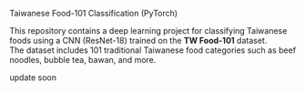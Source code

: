 Taiwanese Food-101 Classification (PyTorch)

This repository contains a deep learning project for classifying Taiwanese foods using a CNN (ResNet-18) trained on the **TW Food-101** dataset.  
The dataset includes 101 traditional Taiwanese food categories such as beef noodles, bubble tea, bawan, and more.


update soon 
